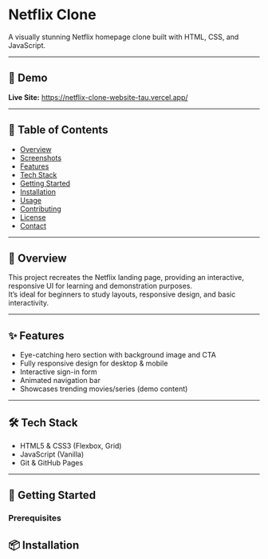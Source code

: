 # Netflix Clone

A visually stunning Netflix homepage clone built with HTML, CSS, and JavaScript.

---

## 🚀 Demo

**Live Site:** https://netflix-clone-website-tau.vercel.app/

---

## 📌 Table of Contents

- [Overview](#overview)
- [Screenshots](#screenshots)
- [Features](#features)
- [Tech Stack](#tech-stack)
- [Getting Started](#getting-started)
- [Installation](#installation)
- [Usage](#usage)
- [Contributing](#contributing)
- [License](#license)
- [Contact](#contact)

---

## 📝 Overview

This project recreates the Netflix landing page, providing an interactive, responsive UI for learning and demonstration purposes.  
It’s ideal for beginners to study layouts, responsive design, and basic interactivity.

---

## ✨ Features

- Eye-catching hero section with background image and CTA
- Fully responsive design for desktop & mobile
- Interactive sign-in form
- Animated navigation bar
- Showcases trending movies/series (demo content)

---

## 🛠️ Tech Stack

- HTML5 & CSS3 (Flexbox, Grid)
- JavaScript (Vanilla)
- Git & GitHub Pages

---

## 🏁 Getting Started

### Prerequisites

## 📦 Installation


